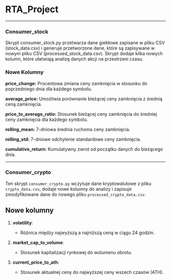 # RTA_Project
-------
### Consumer_stock
Skrypt consumer_stock.py przetwarza dane giełdowe zapisane w pliku CSV (stock_data.csv) i generuje przetworzone dane, które są zapisywane w nowym pliku CSV (processed_stock_data.csv). Skrypt dodaje kilka nowych kolumn, które ułatwiają analizę danych akcji na przestrzeni czasu.

### **Nowe Kolumny**

**price_change:**
Procentowa zmiana ceny zamknięcia w stosunku do poprzedniego dnia dla każdego symbolu.

**average_price:**
Umożliwia porównanie bieżącej ceny zamknięcia z średnią ceną zamknięcia.

**price_to_average_ratio:**
Stosunek bieżącej ceny zamknięcia do średniej ceny zamknięcia dla każdego symbolu.

**rolling_mean:**
7-dniowa średnia ruchoma ceny zamknięcia.

**rolling_std:**
7-dniowe odchylenie standardowe ceny zamknięcia.

**cumulative_return:**
Kumulatywny zwrot od początku danych do bieżącego dnia.

------
### Consumer_crypto
Ten skrypt `consumer_crypto.py` wczytuje dane kryptowalutowe z pliku `crypto_data.csv`, dodaje nowe kolumny do analizy i zapisuje zmodyfikowane dane do nowego pliku `processed_crypto_data.csv`.

## Nowe kolumny

1. **volatility**:
   - Różnica między najwyższą a najniższą ceną w ciągu 24 godzin.

2. **market_cap_to_volume**:
   - Stosunek kapitalizacji rynkowej do wolumenu obrotu.

3. **current_price_to_ath**:
   - Stosunek aktualnej ceny do najwyższej ceny wszech czasów (ATH).
